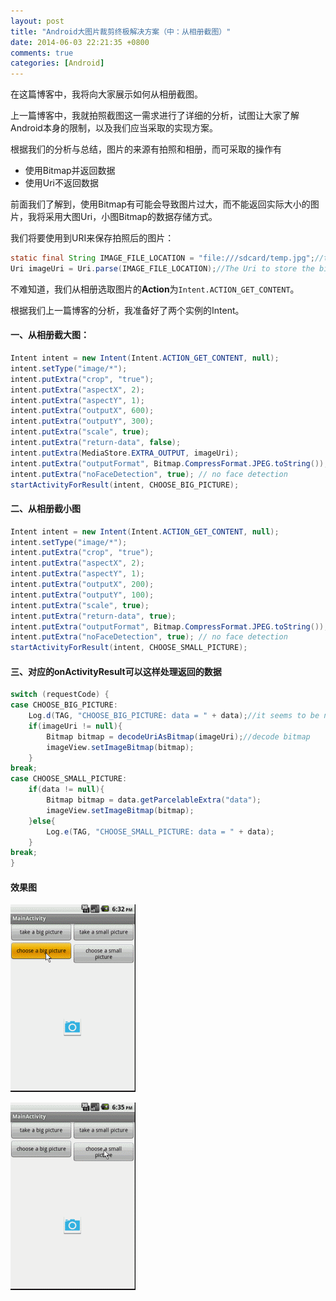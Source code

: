 ```yaml
---
layout: post
title: "Android大图片裁剪终极解决方案（中：从相册截图）"
date: 2014-06-03 22:21:35 +0800
comments: true
categories: [Android]
---
```


在这篇博客中，我将向大家展示如何从相册截图。

上一篇博客中，我就拍照截图这一需求进行了详细的分析，试图让大家了解Android本身的限制，以及我们应当采取的实现方案。

根据我们的分析与总结，图片的来源有拍照和相册，而可采取的操作有

- 使用Bitmap并返回数据
- 使用Uri不返回数据

前面我们了解到，使用Bitmap有可能会导致图片过大，而不能返回实际大小的图片，我将采用大图Uri，小图Bitmap的数据存储方式。

我们将要使用到URI来保存拍照后的图片：

```java
static final String IMAGE_FILE_LOCATION = "file:///sdcard/temp.jpg";//temp file
Uri imageUri = Uri.parse(IMAGE_FILE_LOCATION);//The Uri to store the big bitmap
```

不难知道，我们从相册选取图片的**Action**为``Intent.ACTION_GET_CONTENT``。

根据我们上一篇博客的分析，我准备好了两个实例的Intent。

#### 一、从相册截大图：

```java
Intent intent = new Intent(Intent.ACTION_GET_CONTENT, null);
intent.setType("image/*");
intent.putExtra("crop", "true");
intent.putExtra("aspectX", 2);
intent.putExtra("aspectY", 1);
intent.putExtra("outputX", 600);
intent.putExtra("outputY", 300);
intent.putExtra("scale", true);
intent.putExtra("return-data", false);
intent.putExtra(MediaStore.EXTRA_OUTPUT, imageUri);
intent.putExtra("outputFormat", Bitmap.CompressFormat.JPEG.toString());
intent.putExtra("noFaceDetection", true); // no face detection
startActivityForResult(intent, CHOOSE_BIG_PICTURE);
```

#### 二、从相册截小图

```java
Intent intent = new Intent(Intent.ACTION_GET_CONTENT, null);
intent.setType("image/*");
intent.putExtra("crop", "true");
intent.putExtra("aspectX", 2);
intent.putExtra("aspectY", 1);
intent.putExtra("outputX", 200);
intent.putExtra("outputY", 100);
intent.putExtra("scale", true);
intent.putExtra("return-data", true);
intent.putExtra("outputFormat", Bitmap.CompressFormat.JPEG.toString());
intent.putExtra("noFaceDetection", true); // no face detection
startActivityForResult(intent, CHOOSE_SMALL_PICTURE);
```

#### 三、对应的onActivityResult可以这样处理返回的数据

```java
switch (requestCode) {
case CHOOSE_BIG_PICTURE:
	Log.d(TAG, "CHOOSE_BIG_PICTURE: data = " + data);//it seems to be null
	if(imageUri != null){
		Bitmap bitmap = decodeUriAsBitmap(imageUri);//decode bitmap
		imageView.setImageBitmap(bitmap);
	}
break;
case CHOOSE_SMALL_PICTURE:
	if(data != null){
		Bitmap bitmap = data.getParcelableExtra("data");
		imageView.setImageBitmap(bitmap);
	}else{
		Log.e(TAG, "CHOOSE_SMALL_PICTURE: data = " + data);
	}
break;
}
```

#### 效果图

![大图][1]

![小图][2]

[1]: /images/blog/android/183645_yuLJ_245415.gif
[2]: /images/blog/android/183707_DnNy_245415.gif